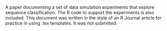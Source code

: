 ﻿﻿A paper documenting a set of data simulation experiments that explore sequence classification.  The R code to support the experiments is also included.  This document was written in the style of an R Journal article for practice in using .tex templates.  It was not submitted. 